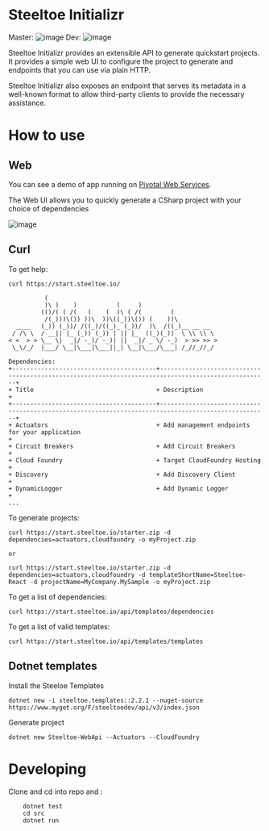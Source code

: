 # Steeltoe Initializr 

Master: ![image](https://dev.azure.com/SteeltoeOSS/Steeltoe/_apis/build/status/SteeltoeOSS.initializr?branchName=master)
Dev: ![image](https://dev.azure.com/SteeltoeOSS/Steeltoe/_apis/build/status/SteeltoeOSS.initializr?branchName=dev)

Steeltoe Initializr provides an extensible API to generate quickstart projects. It provides a simple web UI to configure the project to generate and endpoints that you can use via plain HTTP.

Steeltoe Initializr also exposes an endpoint that serves its metadata in a well-known
format to allow third-party clients to provide the necessary assistance.

# How to use
## Web
You can see a demo of app running on [Pivotal Web Services](https://startsteeltoe.cfapps.io).

The Web UI allows you to quickly generate a CSharp project with your choice of dependencies

 ![image](https://media.giphy.com/media/IdP0OiDeK0dTLIW1Qe/giphy.gif)


## Curl

To get help:

```
curl https://start.steeltoe.io/

          (                                                                                                                                     
          )\ )    )           (     )                                                                                                           
         (()/( ( /(   (    (  )\ ( /(        (                                                                                                  
          /(_)))\()) ))\  ))\((_))\()) (    ))\                                                                                                 
  ____   (_)) (_))/ /((_)/((_)_ (_))/  )\  /((_)__ __ __                                                                                        
 / /\ \  / __|| |_ (_)) (_)) | || |_  ((_)(_))  \ \\ \\ \                                                                                       
< <  > > \__ \|  _|/ -_)/ -_)| ||  _|/ _ \/ -_)  > >> >> >                                                                                      
 \_\/_/  |___/ \__|\___|\___||_| \__|\___/\___| /_//_//_/                                                                                       
                                                                                                                                                
Dependencies:                                                                                                                                   
+----------------------------------------+----------------------------------------------------------------------------------------------------+ 
+ Title                                  + Description                                                                                        + 
+----------------------------------------+----------------------------------------------------------------------------------------------------+ 
+ Actuators                              + Add management endpoints for your application                                                      + 
+ Circuit Breakers                       + Add Circuit Breakers                                                                               + 
+ Cloud Foundry                          + Target CloudFoundry Hosting                                                                        + 
+ Discovery                              + Add Discovery Client                                                                               + 
+ DynamicLogger                          + Add Dynamic Logger                                                                                 + 
... 
```

To generate projects: 

```
curl https://start.steeltoe.io/starter.zip -d dependencies=actuators,cloudfoundry -o myProject.zip

or

curl https://start.steeltoe.io/starter.zip -d dependencies=actuators,cloudfoundry -d templateShortName=Steeltoe-React -d projectName=MyCompany.MySample -o myProject.zip
```

To get a list of dependencies:
```
curl https://start.steeltoe.io/api/templates/dependencies
```

To get a list of valid templates:
```
curl https://start.steeltoe.io/api/templates/templates
```
## Dotnet templates
Install the Steeloe Templates 
```
dotnet new -i steeltoe.templates::2.2.1 --nuget-source https://www.myget.org/F/steeltoedev/api/v3/index.json
```
Generate project
```
dotnet new Steeltoe-WebApi --Actuators --CloudFoundry
```
# Developing 

Clone and cd into repo and :
``` dotnet build
    dotnet test 
    cd src 
    dotnet run
```

